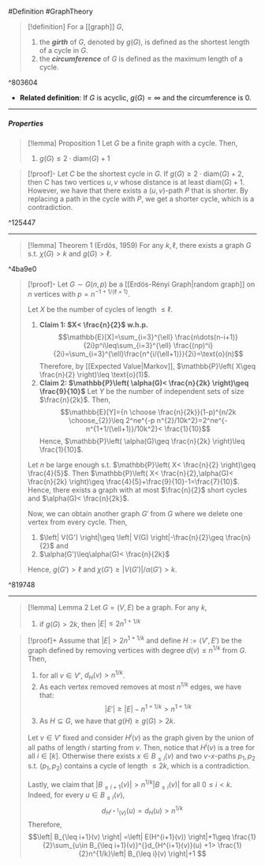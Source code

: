 #Definition #GraphTheory 

> [!definition]
> For a [[graph]] $G$,
> 1.  the ***girth*** of $G$, denoted by $g(G)$, is defined as the shortest length of a cycle in $G$.
> 2. the ***circumference*** of $G$ is defined as the maximum length of a cycle. 

^803604

- **Related definition**: If $G$ is acyclic, $g(G)=\infty$ and the circumference is 0. 

---
##### Properties
> [!lemma] Proposition 1
> Let $G$ be a finite graph with a cycle. Then, 
> 1. $g(G)\leq 2\cdot \text{diam}(G)+1$

> [!proof]-
> Let $C$ be the shortest cycle in $G$. If $g(G)\geq 2\cdot \text{diam}(G)+2$, then $C$ has two vertices $u,v$ whose distance is at least $\text{diam}(G)+1$. However, we have that there exists a $(u,v)$-path $P$ that is shorter. By replacing a path in the cycle with $P$, we get a shorter cycle, which is a contradiction.

^125447

---
> [!lemma] Theorem 1 (Erdös, 1959)
> For any $k,\ell$, there exists a graph $G$ s.t. $\chi(G)>k$ and $g(G)>\ell$.

^4ba9e0

> [!proof]-
> Let $G \sim G(n,p)$ be a [[Erdös-Rényi Graph|random graph]] on $n$ vertices with $p=n^{-1+1/(\ell+1)}$.
> 
> Let $X$ be the number of cycles of length $\leq \ell$.
> 1. **Claim 1: $X< \frac{n}{2}$ w.h.p.**
>     $$\mathbb{E}[X]=\sum_{i=3}^{\ell} \frac{n\dots(n-i+1)}{2i}p^i\leq\sum_{i=3}^{\ell} \frac{(np)^i}{2i}=\sum_{i=3}^{\ell}\frac{n^{i/(\ell+1)}}{2i}=\text{o}(n)$$Therefore, by [[Expected Value|Markov]], $\mathbb{P}\left( X\geq \frac{n}{2} \right)\leq \text{o}(1)$. 
>  2. **Claim 2: $\mathbb{P}\left( \alpha(G)< \frac{n}{2k} \right)\geq \frac{9}{10}$**
> 	Let $Y$ be the number of independent sets of size $\frac{n}{2k}$. Then, $$\mathbb{E}[Y]={n \choose \frac{n}{2k}}(1-p)^{n/2k \choose_{2}}\leq 2^ne^{-p n^{2}/10k^2}=2^ne^{-n^{1+1/(\ell+1)}/10k^2}< \frac{1}{10}$$ Hence, $\mathbb{P}\left( \alpha(G)\geq \frac{n}{2k} \right)\leq \frac{1}{10}$. 
> 	
> Let $n$ be large enough s.t. $\mathbb{P}\left( X< \frac{n}{2} \right)\geq \frac{4}{5}$. Then $\mathbb{P}\left( X< \frac{n}{2},\alpha(G)< \frac{n}{2k} \right)\geq \frac{4}{5}+\frac{9}{10}-1=\frac{7}{10}$. Hence, there exists a graph with at most $\frac{n}{2}$ short cycles and $\alpha(G)< \frac{n}{2k}$. 
> 
> Now, we can obtain another graph $G'$ from $G$ where we delete one vertex from every cycle. Then, 
> 1. $\left| V(G') \right|\geq \left| V(G) \right|-\frac{n}{2}\geq \frac{n}{2}$ and
> 2. $\alpha(G')\leq\alpha(G)< \frac{n}{2k}$
>    
>  Hence, $g(G')> \ell$ and $\chi(G')\geq \left| V(G') \right|/\alpha(G')>k$.
>

^819748

---
> [!lemma] Lemma 2
> Let $G=(V,E)$ be a graph. For any $k$, 
> 1. if $g(G)> 2k$, then $\left| E \right|\leq 2n^{1+1/k}$

> [!proof]+
> Assume that $\left| E \right|>2n^{1+1/k}$ and define $H:=(V',E')$ be the graph defined by removing vertices with degree $d(v)\leq n^{1/k}$ from $G$. Then,
> 1. for all $v\in V'$, $d_{H}(v)> n^{1/k}$.
> 2. As each vertex removed removes at most $n^{1 / k}$ edges, we have that: $$\left| E' \right| \geq \left| E \right| -n^{1+1/k}>n^{1+1/k}$$
> 3. As $H\subseteq G$, we have that $g(H)\geq g(G)> 2k$.
> 
> Let $v\in V'$ fixed and consider $H^i(v)$ as the graph given by the union of all paths of length $i$ starting from $v$. Then, notice that $H^i(v)$ is a tree for all $i\in[k]$. Otherwise there exists $x\in B_{\leq i}(v)$ and two $v$-$x$-paths $p_{1},p_{2}$ s.t. $(p_{1},p_{2})$ contains a cycle of length $\leq 2k$, which is a contradiction.
> 
> Lastly, we claim that $\left| B_{\leq i+1}(v) \right|>n^{1/k}\left| B_{\leq i}(v) \right|$ for all $0\leq i<k$. Indeed, for every $u\in B_{\leq i}(v)$, $$d_{H^{i+1}(v)}(u)=d_{H}(u)>n^{1/k}$$Therefore, $$\left| B_{\leq i+1}(v) \right| =\left| E(H^{i+1}(v)) \right|+1\geq \frac{1}{2}\sum_{u\in B_{\leq i+1}(v)}^{}d_{H^{i+1}(v)}(u) +1> \frac{1}{2}n^{1/k}\left| B_{\leq i}(v) \right|+1 $$
